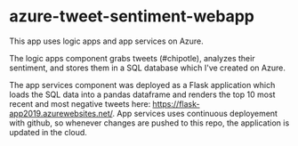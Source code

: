 # azure-tweet-sentiment-webapp

This app uses logic apps and app services on Azure. 

The logic apps component grabs tweets (#chipotle), analyzes their sentiment, and stores them in a SQL database which I've created on Azure.

The app services component was deployed as a Flask application which loads the SQL data into a pandas dataframe and renders the top 10 most recent and most negative tweets here: https://flask-app2019.azurewebsites.net/. App services uses continuous deployement with github, so whenever changes are pushed to this repo, the application is updated in the cloud.
